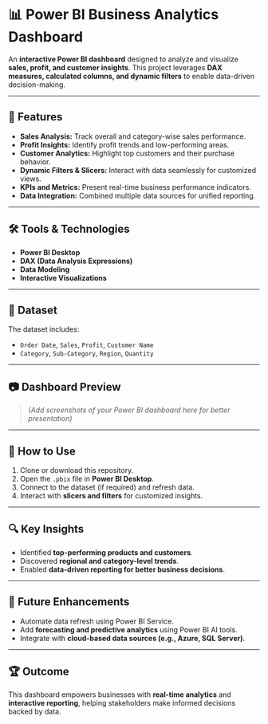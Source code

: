 # 📊 Power BI Business Analytics Dashboard

An **interactive Power BI dashboard** designed to analyze and visualize **sales, profit, and customer insights**. This project leverages **DAX measures, calculated columns, and dynamic filters** to enable data-driven decision-making.

---

## 🚀 Features
- **Sales Analysis:** Track overall and category-wise sales performance.
- **Profit Insights:** Identify profit trends and low-performing areas.
- **Customer Analytics:** Highlight top customers and their purchase behavior.
- **Dynamic Filters & Slicers:** Interact with data seamlessly for customized views.
- **KPIs and Metrics:** Present real-time business performance indicators.
- **Data Integration:** Combined multiple data sources for unified reporting.

---

## 🛠️ Tools & Technologies
- **Power BI Desktop**
- **DAX (Data Analysis Expressions)**
- **Data Modeling**
- **Interactive Visualizations**

---

## 📂 Dataset
The dataset includes:
- `Order Date`, `Sales`, `Profit`, `Customer Name`
- `Category`, `Sub-Category`, `Region`, `Quantity`

---

## 📷 Dashboard Preview
> *(Add screenshots of your Power BI dashboard here for better presentation)*

---

## 🔧 How to Use
1. Clone or download this repository.
2. Open the `.pbix` file in **Power BI Desktop**.
3. Connect to the dataset (if required) and refresh data.
4. Interact with **slicers and filters** for customized insights.

---

## 🔍 Key Insights
- Identified **top-performing products and customers**.
- Discovered **regional and category-level trends**.
- Enabled **data-driven reporting for better business decisions**.

---

## 🚀 Future Enhancements
- Automate data refresh using Power BI Service.
- Add **forecasting and predictive analytics** using Power BI AI tools.
- Integrate with **cloud-based data sources (e.g., Azure, SQL Server)**.

---

## 🏆 Outcome
This dashboard empowers businesses with **real-time analytics** and **interactive reporting**, helping stakeholders make informed decisions backed by data.

